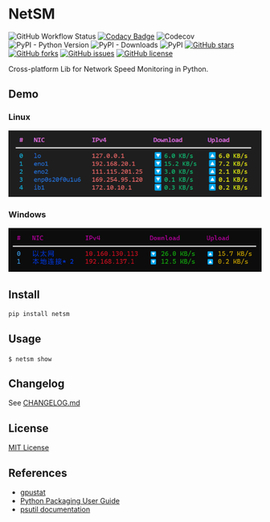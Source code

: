 # NetSM

![GitHub Workflow Status](https://img.shields.io/github/workflow/status/XavierJiezou/NetSM/Release)
[![Codacy Badge](https://app.codacy.com/project/badge/Grade/4b2dcde7f09548f5a49df43fbb0c3beb)](https://www.codacy.com/gh/XavierJiezou/NetSM/dashboard?utm_source=github.com&amp;utm_medium=referral&amp;utm_content=XavierJiezou/NetSM&amp;utm_campaign=Badge_Grade)
![Codecov](https://img.shields.io/codecov/c/github/XavierJiezou/NetSM)
![PyPI - Python Version](https://img.shields.io/pypi/pyversions/netsm)
![PyPI - Downloads](https://img.shields.io/pypi/dm/netsm)
![PyPI](https://img.shields.io/pypi/v/netsm)
[![GitHub stars](https://img.shields.io/github/stars/XavierJiezou/NetSM)](https://github.com/XavierJiezou/NetSM/stargazers)
[![GitHub forks](https://img.shields.io/github/forks/XavierJiezou/NetSM)](https://github.com/XavierJiezou/NetSM/network)
[![GitHub issues](https://img.shields.io/github/issues/XavierJiezou/NetSM)](https://github.com/XavierJiezou/NetSM/issues)
[![GitHub license](https://img.shields.io/github/license/XavierJiezou/NetSM)](https://github.com/XavierJiezou/NetSM/blob/main/LICENSE)

Cross-platform Lib for Network Speed Monitoring in Python.

## Demo

### Linux

![Linux](images/Linux.png)

### Windows

![Winodws](images/Windows.png)

## Install

```bash
pip install netsm
```

## Usage

`$ netsm show`

## Changelog

See [CHANGELOG.md](CHANGELOG.md)

## License

[MIT License](License)

## References

- [gpustat](https://github.com/wookayin/gpustat)
- [Python Packaging User Guide](https://packaging.python.org/en/latest/tutorials/packaging-projects/)
- [psutil documentation](https://psutil.readthedocs.io/en/latest/#network)
